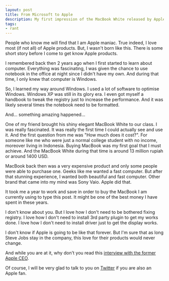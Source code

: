 ```yaml
---
layout: post
title: From Microsoft to Apple
description: My first impression of the MacBook White released by Apple. Find out how I move from Microsoft to Apple.
tags:
- rant
---
```

People who know me will find that I am Apple maniac. True indeed, I love most (if not all) of Apple products. But, I wasn't born like this. There is some short story before I come to get know Apple products.

<!--more-->

I remembered back then 2 years ago when I first started to learn about computer. Everything was fascinating, I was given the chance to use notebook in the office at night since I didn't have my own. And during that time, I only knew that computer is Windows.

So, I learned my way around Windows. I used a lot of software to optimise Windows. Windows XP was still in its glory era. I even got myself a handbook to tweak the registry just to increase the performance. And it was likely several times the notebook need to be formatted.

And... something amazing happened…

One of my friend brought his shiny elegant MacBook White to our class. I was really fascinated. It was really the first time I could actually see and use it. And the first question from me was "How much does it cost?". For someone like me who were just a normal college student with no income, moreover living in Indonesia. Buying MacBook was my first goal that I must achieve. And the MacBook White during that time is around 13 million rupiah or around 1400 USD.

MacBook back then was a very expensive product and only some people were able to purchase one. Geeks like me wanted a fast computer. But after that stunning experience, I wanted both beautiful and fast computer. Other brand that came into my mind was Sony Vaio. Apple did that.

It took me a year to work and save in order to buy the MacBook I am currently using to type this post. It might be one of the best money I have spent in these years.

I don't know about you. But I love how I don't need to be bothered fixing registry. I love how I don't need to install 3rd party plugin to get my works done. I love how I don't need to install driver just to get the display works.

I don't know if Apple is going to be like that forever. But I'm sure that as long Steve Jobs stay in the company, this love for their products would never change.

And while you are at it, why don't you read this [interview with the former Apple CEO][1].

Of course, I will be very glad to talk to you on [Twitter][2] if you are also an Apple fan.

[1]: http://www.cultofmac.com/63295/john-sculley-on-steve-jobs-the-full-interview-transcript/ "John Sculley On Steve Jobs, The Full Interview Transcript | Cult of Mac"
[2]: https://twitter.com/sayzlim "Sayz Lim (sayzlim) on Twitter"